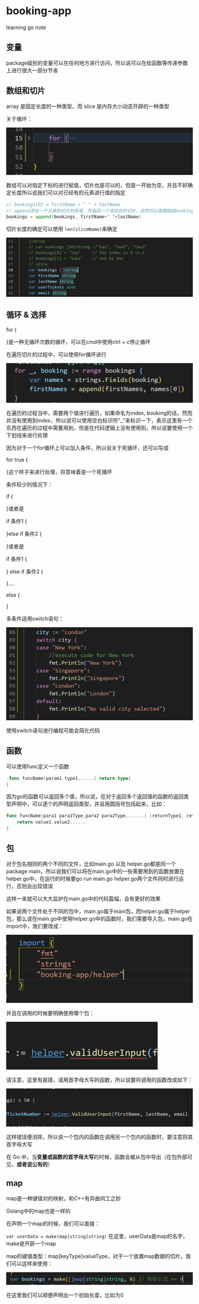 # booking-app

learning go note

## 变量

package级别的变量可以在任何地方进行访问，所以说可以在给函数等传递参数上进行很大一部分节省

## 数组和切片

array 是固定长度的一种类型，而 slice 是内存大小动态开辟的一种类型

关于循环：

![](image/README/1642843389549.png)

数组可以对指定下标的进行赋值，切片也是可以的，但是一开始为空，并且不好确定长度所以说我们可以对已经有的元素进行值的指定

```go
// bookings[0] = firstName + " " + lastName
// append添加一个元素到切片的末尾，并返回一个添加后的切片，显然可以直接赋给bookings
bookings = append(bookings, firstName+" "+lastName)
```

切片长度的确定可以使用 `len(sliceName)`来确定

![](image/README/1642926794416.png)

## 循环 & 选择

for {

}是一种无循环次数的循环，可以在cmd中使用ctrl + c停止循环

在遍历切片的过程中，可以使用for循环进行

![](image/README/1642844135603.png)

在遍历的过程当中，需要两个值进行遍历，如果命名为index, booking的话，然而并没有使用到index，所以说可以使用空白标识符"_"来标识一下，表示这里有一个东西在遍历的过程中需要用到，但是在代码逻辑上没有使用到，所以说要使用一个下划线来进行处理

因为对于一个for循环上可以加入条件，所以说关于死循环，还可以写成

for true {

}这个样子来进行处理，将意味着是一个死循环

条件较少的情况下：

if {

}或者是

if 条件1 {

}else if 条件2 {

}或者是

if 条件1 {

} else if 条件2 {

}....

else {

}

多条件适用switch语句：

![](image/README/1642846941267.png)

使用switch语句进行编程可能会简化代码

## 函数

可以使用func定义一个函数

```go
.func funcName(param1 type1,.....) return type{
}
```

因为go的函数可以返回多个值，所以说，在对于返回多个返回值的函数的返回类型声明中，可以逐个的声明返回类型，并且用圆括号包括起来，比如：

```go
func funcName(para1 para1Type,para2 para2Type,......) (returnType1, returnType2,......){
	return value1,value2......
}
```

## 包

对于包名相同的两个不同的文件，比如main.go 以及 helper.go都是同一个package main，所以说我们可以将在main.go中的一些需要用到的函数放置在helper.go中，在运行的时候要go run main.go helper.go两个文件同时进行运行，否则会出现错误

这样一来就可以大大监护在main.go中的代码篇幅，会有更好的效果

如果说两个文件处于不同的包中，main.go属于main包，而helper.go属于helper包，那么说在main.go中使用helper.go中的函数时，我们需要导入包，main.go在import中，我们要改成：

![](image/README/1642932399623.png)

并且在调用的时候要明确使用哪个包：

![](image/README/1642932462332.png)

请注意，这里有报错，请用首字母大写的函数，所以说要将调用的函数改成如下：

![](image/README/1642932530166.png)

这样错误便消除，所以说一个包内的函数在调用另一个包内的函数时，要注意将其首字母大写

在 Go 中，当**变量或函数的首字母大写**的时候，函数会被从包中导出（在包外部可见，**或者说公有的**）

## map

map是一种键值对的映射，和C++有异曲同工之妙

Golang中的map也是一样的

在声明一个map的时候，我们可以直接：

`var userData = make(map[string]string)` 在这里，userData是map的名字，make是开辟一个map

map的键值类型：map[keyType]valueType，对于一个放置map数据的切片，我们可以这样来使用：

![](image/README/1642934902953.png)

在这里我们可以顺便声明出一个初始长度，比如为0
